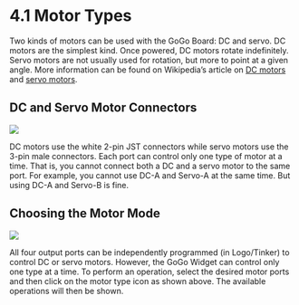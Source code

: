 # 4.1 Motor Types

Two kinds of motors can be used with the GoGo Board: DC and servo. DC motors are the simplest kind. Once powered, DC motors rotate indefinitely. Servo motors are not usually used for rotation, but more to point at a given angle. More information can be found on Wikipedia’s article on [DC motors](https://en.wikipedia.org/wiki/DC_motor) and [servo motors](https://en.wikipedia.org/wiki/Servomotor).

## DC and Servo Motor Connectors <a id="dc-and-servo-motor-connectors"></a>

![](https://lh4.googleusercontent.com/rhjxX3MArXKhWovk1XBPgOfXUHawzDyA127hf0SThAqoY62IascChY4Pnfi5XdnQWTACOc2nixoO95nOBvTFXaXPXfQFQGUAnDBuaIvVise-ckyHxvAj7VvCBw8lcE30IYeGxaV4)

DC motors use the white 2-pin JST connectors while servo motors use the 3-pin male connectors. Each port can control only one type of motor at a time. That is, you cannot connect both a DC and a servo motor to the same port. For example, you cannot use DC-A and Servo-A at the same time. But using DC-A and Servo-B is fine.

## Choosing the Motor Mode <a id="choosing-the-motor-mode"></a>

![](https://lh3.googleusercontent.com/5I8eaB_EbHAVS6k-1oHP4-LxyByhncplIO5_0grMnK4yUb1lQNajp08kchW9k3jtXH6UX4yX12KbYen2jldsc-xnaCLsn9zkqx9n2O8ofDtOIxiCVImU0nYdG1J8WrFeSE30Mc0h)

All four output ports can be independently programmed \(in Logo/Tinker\) to control DC or servo motors. However, the GoGo Widget can control only one type at a time. To perform an operation, select the desired motor ports and then click on the motor type icon as shown above. The available operations will then be shown.

